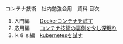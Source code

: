 コンテナ技術　社内勉強会用　資料
目次
1. 入門編　　[Dockerコンテナを試す](./chap1/README.md)
2. 応用編　　[コンテナ技術の裏側を少し深堀り](./chap2/README.md)
3. ｋ８ｓ編　[kubernetesを試す](./chap3/README.md)

